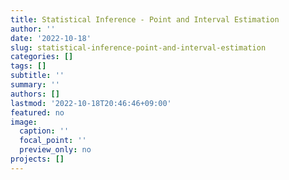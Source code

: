 ```yaml
---
title: Statistical Inference - Point and Interval Estimation
author: ''
date: '2022-10-18'
slug: statistical-inference-point-and-interval-estimation
categories: []
tags: []
subtitle: ''
summary: ''
authors: []
lastmod: '2022-10-18T20:46:46+09:00'
featured: no
image:
  caption: ''
  focal_point: ''
  preview_only: no
projects: []
---
```

